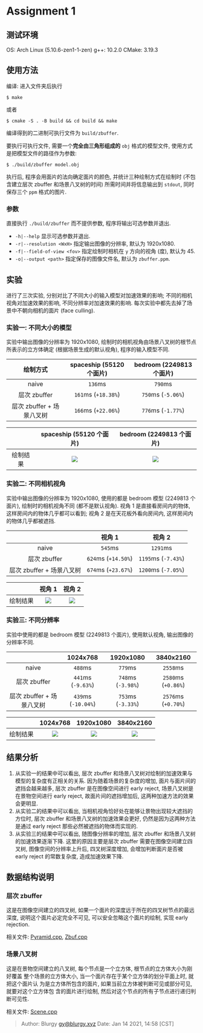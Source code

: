 # Assignment 1

## 测试环境

OS: Arch Linux (5.10.6-zen1-1-zen)
g++: 10.2.0
CMake: 3.19.3

## 使用方法

编译: 进入文件夹后执行

```shell
$ make
```

或者

```shell
$ cmake -S . -B build && cd build && make
```

编译得到的二进制可执行文件为 `build/zbuffer`.

要执行可执行文件, 需要一个**完全由三角形组成的** `obj` 格式的模型文件, 使用方式是把模型文件的路径作为参数:

```shell
$ ./build/zbuffer model.obj
```

执行后, 程序会用面片的法向确定面片的颜色, 并统计三种绘制方式在绘制时 (不包含建立层次 zbuffer 和场景八叉树的时间) 所需时间并将信息输出到 `stdout`, 同时保存三个 `ppm` 格式的图片.

### 参数

直接执行 `./build/zbuffer` 而不提供参数, 程序将输出可选参数并退出.

- `-h|--help` 显示可选参数并退出.
- `-r|--resolution <WxH>` 指定输出图像的分辨率, 默认为 1920x1080.
- `-f|--field-of-view <fov>` 指定绘制时相机在 `y` 方向的视角 (度), 默认为 45.
- `-o|--output <path>` 指定保存的图像文件名, 默认为 `zbuffer.ppm`.

## 实验

进行了三次实验, 分别对比了不同大小的输入模型对加速效果的影响; 不同的相机视角对加速效果的影响, 不同分辨率对加速效果的影响.  每次实验中都先去掉了场景中不朝向相机的面片 (face culling).

### 实验一: 不同大小的模型

实验中输出图像的分辨率为 1920x1080, 绘制时的相机视角由场景八叉树的根节点所表示的立方体确定 (根据场景生成的默认视角), 程序的输入模型不同.

|绘制方式|spaceship (55120 个面片)|bedroom (2249813 个面片)|
|:---:|:---:|:---:|
|naive|`136`ms|`790`ms|
|层次 zbuffer|`161`ms (`+18.38%`)|`750`ms (`-5.06%`)|
|层次 zbuffer + 场景八叉树|`166`ms (`+22.06%`)|`776`ms (`-1.77%`)|

||spaceship (55120 个面片)|bedroom (2249813 个面片)|
|:---:|:---:|:---:|
|绘制结果|![][fig:exp1-spaceship]|![][fig:exp1-bedroom]|

### 实验二: 不同相机视角

实验中输出图像的分辨率为 1920x1080, 使用的都是 bedroom 模型 (2249813 个面片), 绘制时的相机视角不同 (都不是默认视角).  视角 1 是直接看房间内的物体, 这样房间内的物体几乎都可以看到; 视角 2 是在天花板外看向房间内, 这样房间内的物体几乎都被遮挡.

||视角 1| 视角 2|
|:---:|:---:|:---:|
|naive|`545`ms|`1291`ms|
|层次 zbuffer|`624`ms (`+14.50%`)|`1195`ms (`-7.43%`)|
|层次 zbuffer + 场景八叉树|`674`ms (`+23.67%`)|`1200`ms (`-7.05%`)|

||视角 1|视角 2|
|:---:|:---:|:---:|
|绘制结果|![][fig:exp2-viewpoint1]|![][fig:exp2-viewpoint2]|

### 实验三: 不同分辨率

实验中使用的都是 bedroom 模型 (2249813 个面片), 使用默认视角, 输出图像的分辨率不同.

||1024x768|1920x1080|3840x2160|
|:---:|:---:|:---:|:---:|
|naive|`488`ms|`779`ms|`2558`ms|
|层次 zbuffer|`441`ms (`-9.63%`)|`748`ms (`-3.98%`)|`2580`ms (`+0.86%`)|
|层次 zbuffer + 场景八叉树|`439`ms (`-10.04%`)|`753`ms (`-3.33%`)|`2576`ms (`+0.70%`)|

||1024x768|1920x1080|3840x2160|
|:---:|:---:|:---:|:---:|
|绘制结果|![][fig:exp3-1024x768]|![][fig:exp3-1920x1080]|![][fig:exp3-3840x2160]|

## 结果分析

1. 从实验一的结果中可以看出, 层次 zbuffer 和场景八叉树对绘制的加速效果与模型的复杂度有正相关的关系.  因为随着场景的复杂度的增加, 面片与面片间的遮挡会越来越多, 层次 zbuffer 是在图像空间进行 early reject, 场景八叉树是在景物空间进行 early reject, 故面片间的遮挡增加后, 这两种加速方法的效果会更明显.
2. 从实验二的结果中可以看出, 当相机视角恰好处在能够让景物出现较大遮挡的方位时, 层次 zbuffer 和场景八叉树的加速效果会更好, 仍然是因为这两种方法是通过 early reject 那些必然被遮挡的物体而实现的.
3. 从实验三的结果中可以看出, 随图像分辨率的增加, 层次 zbuffer 和场景八叉树的加速效果逐渐下降.  这里的原因主要是层次 zbuffer 需要在图像空间建立四叉树, 图像空间的分辨率上升后, 四叉树深度增加, 会增加判断面片是否被 early reject 的常数复杂度, 造成加速效果下降.

## 数据结构说明

### 层次 zbuffer

这是在图像空间建立的四叉树, 如果一个面片的深度远于所在的四叉树节点的最远深度,
说明这个面片必定完全不可见, 可以安全忽略这个面片的绘制, 实现 early rejection.

相关文件: [Pyramid.cpp](./include/Pyramid.cpp), [Zbuf.cpp](./include/Zbuf.cpp)

### 场景八叉树

这是在景物空间建立的八叉树, 每个节点是一个立方体, 根节点的立方体大小为刚好覆盖
整个场景的立方体大小, 当一个面片存在于某个立方体的划分平面上时, 就把这个面片认
为是立方体所包含的面片, 如果当前立方体被判断可见或部分可见, 就要对这个立方体包
含的面片进行绘制, 然后对这个节点的所有子节点进行递归判断可见性.

相关文件: [Scene.cpp](./include/Scene.cpp)

[fig:exp1-spaceship]: ./media/exp1/spaceship.png
[fig:exp1-bedroom]: ./media/exp1/bedroom.png

[fig:exp2-viewpoint1]: ./media/exp2/viewpoint1.png
[fig:exp2-viewpoint2]: ./media/exp2/viewpoint2.png

[fig:exp3-1024x768]: ./media/exp3/1024x768.png
[fig:exp3-1920x1080]: ./media/exp3/1920x1080.png
[fig:exp3-3840x2160]: ./media/exp3/3840x2160.png

> Author: Blurgy <gy@blurgy.xyz>
> Date:   Jan 14 2021, 14:58 [CST]
